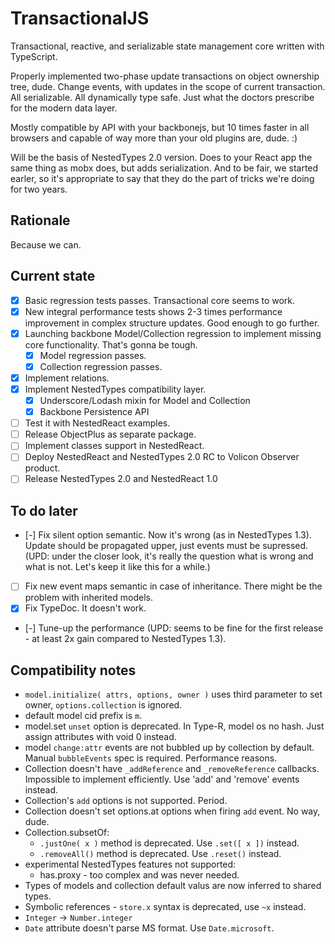 # TransactionalJS

Transactional, reactive, and serializable state management core written with TypeScript.

Properly implemented two-phase update transactions on object ownership tree, dude. Change events, with updates in the scope of current transaction. All serializable. All dynamically type safe. Just what the doctors prescribe for the modern data layer.

Mostly compatible by API with your backbonejs, but 10 times faster in all browsers and capable of way more than your old plugins are, dude. :) 

Will be the basis of NestedTypes 2.0 version. Does to your React app the same thing as mobx does, but adds serialization. And to be fair, we started earler, so it's appropriate to say that they do the part of tricks we're doing for two years.

## Rationale

Because we can.

## Current state

- [x] Basic regression tests passes. Transactional core seems to work.
- [x] New integral performance tests shows 2-3 times performance improvement in complex structure updates. Good enough to go further.
- [x] Launching backbone Model/Collection regression to implement missing core functionality. That's gonna be tough.
    - [x] Model regression passes.
    - [x] Collection regression passes.
- [x] Implement relations.
- [x] Implement NestedTypes compatibility layer.
    - [x] Underscore/Lodash mixin for Model and Collection
    - [x] Backbone Persistence API
- [ ] Test it with NestedReact examples.
- [ ] Release ObjectPlus as separate package.
- [ ] Implement classes support in NestedReact.
- [ ] Deploy NestedReact and NestedTypes 2.0 RC to Volicon Observer product.
- [ ] Release NestedTypes 2.0 and NestedReact 1.0

## To do later

- [-] Fix silent option semantic. Now it's wrong (as in NestedTypes 1.3). Update should be propagated upper, just events must be supressed. (UPD: under the closer look, it's really the question what is wrong and what is not. Let's keep it like this for a while.)
- [ ] Fix new event maps semantic in case of inheritance. There might be the problem with inherited models.
- [x] Fix TypeDoc. It doesn't work.
- [-] Tune-up the performance (UPD: seems to be fine for the first release - at least 2x gain compared to NestedTypes 1.3).  

## Compatibility notes

- `model.initialize( attrs, options, owner )` uses third parameter to set owner, `options.collection` is ignored.
- default model cid prefix is `m`.
- model.set `unset` option is deprecated. In Type-R, model os no hash. Just assign attributes with void 0 instead.
- model `change:attr` events are not bubbled up by collection by default. Manual `bubbleEvents` spec is required. Performance reasons.
- Collection doesn't have `_addReference` and `_removeReference` callbacks. Impossible to implement efficiently. Use 'add' and 'remove' events instead.
- Collection's `add` options is not supported. Period.
- Collection doesn't set options.at options when firing `add` event. No way, dude.
- Collection.subsetOf:
    - `.justOne( x )` method is deprecated. Use `.set([ x ])` instead.
    - `.removeAll()` method is deprecated. Use `.reset()` instead.
- experimental NestedTypes features not supported:
    - has.proxy - too complex and was never needed.
- Types of models and collection default valus are now inferred to shared types.
- Symbolic references - `store.x` syntax is deprecated, use `~x` instead.
- `Integer` -> `Number.integer`
- `Date` attribute doesn't parse MS format. Use `Date.microsoft`.
